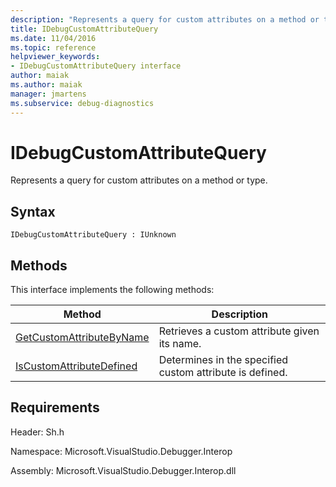 ```yaml
---
description: "Represents a query for custom attributes on a method or type."
title: IDebugCustomAttributeQuery
ms.date: 11/04/2016
ms.topic: reference
helpviewer_keywords:
- IDebugCustomAttributeQuery interface
author: maiak
ms.author: maiak
manager: jmartens
ms.subservice: debug-diagnostics
---
```

# IDebugCustomAttributeQuery

Represents a query for custom attributes on a method or type.

## Syntax

```
IDebugCustomAttributeQuery : IUnknown
```

## Methods
 This interface implements the following methods:

|Method|Description|
|------------|-----------------|
|[GetCustomAttributeByName](../../../extensibility/debugger/reference/idebugcustomattributequery-getcustomattributebyname.md)|Retrieves a custom attribute given its name.|
|[IsCustomAttributeDefined](../../../extensibility/debugger/reference/idebugcustomattributequery-iscustomattributedefined.md)|Determines in the specified custom attribute is defined.|

## Requirements
 Header: Sh.h

 Namespace: Microsoft.VisualStudio.Debugger.Interop

 Assembly: Microsoft.VisualStudio.Debugger.Interop.dll
